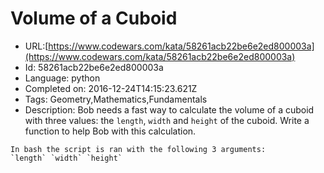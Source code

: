 # Volume of a Cuboid

 - URL:[https://www.codewars.com/kata/58261acb22be6e2ed800003a](https://www.codewars.com/kata/58261acb22be6e2ed800003a)
 - Id: 58261acb22be6e2ed800003a
 - Language: python
 - Completed on: 2016-12-24T14:15:23.621Z
 - Tags: Geometry,Mathematics,Fundamentals
 - Description:
Bob needs a fast way to calculate the volume of a cuboid with three values: the `length`, `width` and `height` of the cuboid. Write a function to help Bob with this calculation.

```if:shell
In bash the script is ran with the following 3 arguments:
`length` `width` `height`
```

